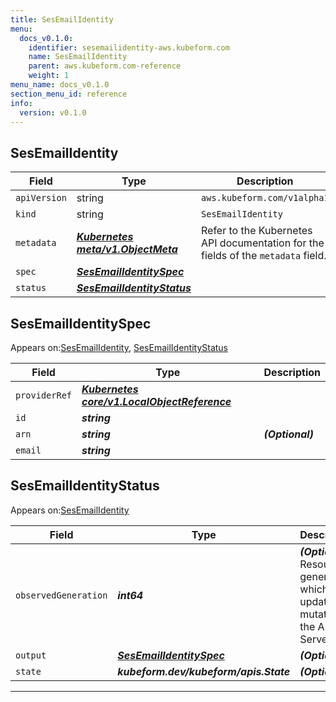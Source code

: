 ```yaml
---
title: SesEmailIdentity
menu:
  docs_v0.1.0:
    identifier: sesemailidentity-aws.kubeform.com
    name: SesEmailIdentity
    parent: aws.kubeform.com-reference
    weight: 1
menu_name: docs_v0.1.0
section_menu_id: reference
info:
  version: v0.1.0
---
```


## SesEmailIdentity
| Field | Type | Description |
| ------ | ----- | ----------- |
| `apiVersion` | string | `aws.kubeform.com/v1alpha1` |
|    `kind` | string | `SesEmailIdentity` |
| `metadata` | ***[Kubernetes meta/v1.ObjectMeta](https://kubernetes.io/docs/reference/generated/kubernetes-api/v1.13/#objectmeta-v1-meta)***|Refer to the Kubernetes API documentation for the fields of the `metadata` field.|
| `spec` | ***[SesEmailIdentitySpec](#sesemailidentityspec)***||
| `status` | ***[SesEmailIdentityStatus](#sesemailidentitystatus)***||
## SesEmailIdentitySpec


Appears on:[SesEmailIdentity](#sesemailidentity), [SesEmailIdentityStatus](#sesemailidentitystatus)


| Field | Type | Description |
| ------ | ----- | ----------- |
| `providerRef` | ***[Kubernetes core/v1.LocalObjectReference](https://kubernetes.io/docs/reference/generated/kubernetes-api/v1.13/#localobjectreference-v1-core)***||
| `id` | ***string***||
| `arn` | ***string***| ***(Optional)*** |
| `email` | ***string***||
## SesEmailIdentityStatus


Appears on:[SesEmailIdentity](#sesemailidentity)


| Field | Type | Description |
| ------ | ----- | ----------- |
| `observedGeneration` | ***int64***| ***(Optional)*** Resource generation, which is updated on mutation by the API Server.|
| `output` | ***[SesEmailIdentitySpec](#sesemailidentityspec)***| ***(Optional)*** |
| `state` | ***kubeform.dev/kubeform/apis.State***| ***(Optional)*** |
---
